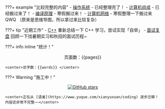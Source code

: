 ???+ example "比较完整的内容"
    - [操作系统](核心知识/os/I_overview/1_intro/) - 已经整理完了！
    - [计算机组成](computer_organization/1_prelude/) - 已经搬过来了！
    - [编译原理](https://www.yuque.com/xianyuxuan/coding/compiler) - 寒假搬过来！
    - [计算机网络](https://www.yuque.com/xianyuxuan/coding/network) - 寒假整理一下搬过来QWQ （原来是思维导图，所以拿过来比较复杂）

???+ tip "近期工作"
    - [C++](cpp/cpp_restart/index.md) 重新总结一下 C++ 学习，尝试实现「自举」
    - [面试复盘](interviews/overview.md) 回顾一下找暑期实习和秋招的面试历程~

???+ info inline "统计！"
    <center>页面数：{{pages}} </center>
    
    <center>总字数：{{words}} </center>

???+ Warning "施工中！" 
    <center>[![GitHub stars](https://img.shields.io/github/stars/xuan-insr/xuan-insr.github.io.svg?style=social&label=Stars)](https://github.com/xuan-insr/xuan-insr.github.io)</center>

    <center>正在从 [语雀](https://www.yuque.com/xianyuxuan/coding) 逐步迁移！内容还非常不完整——</center>